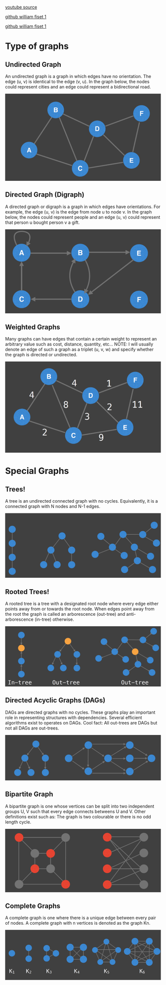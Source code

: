 [youtube source](https://www.youtube.com/watch?v=7fujbpJ0LB4&list=PLDV1Zeh2NRsDGO4--qE8yH72HFL1Km93P&index=4)

[github william fiset 1](https://github.com/williamfiset/algorithms#graph-theory)

[github william fiset 1](https://github.com/williamfiset/Algorithms/tree/master/slides/graphtheory)

# Type of graphs

## Undirected Graph
An undirected graph is a graph in which edges have no orientation. The edge (u, v) is identical to the edge (v, u). In the graph below, the nodes could represent cities and an edge could represent a bidirectional road.

![Alt text](./img/image1.png)

## Directed Graph (Digraph)
A directed graph or digraph is a graph in which edges have orientations. For example, the edge (u, v) is the edge from node u to node v.
In the graph below, the nodes could represent people and an edge (u, v) could represent that person u bought person v a gift.

![Alt text](./img/image2.png)

## Weighted Graphs
Many graphs can have edges that contain a certain weight to represent an arbitrary value
such as cost, distance, quantity, etc…
NOTE: I will usually denote an edge of such a graph as a triplet (u, v, w) and specify
whether the graph is directed or undirected.

![Alt text](./img/image3.png)

# Special Graphs

## Trees!
A tree is an undirected connected graph with no cycles. Equivalently, it is a connected graph with N nodes and N-1 edges.

![Alt text](./img/image4.png)

## Rooted Trees!
A rooted tree is a tree with a designated root node where every edge either points away from or towards the root node. When edges point away from the root the graph is called an arborescence (out-tree) and anti-arborescence (in-tree) otherwise.

![Alt text](./img/image5.png)

## Directed Acyclic Graphs (DAGs)
DAGs are directed graphs with no cycles. These graphs play an important role in representing structures with dependencies. Several efficient algorithms exist to operates on DAGs. Cool fact: All out-trees are DAGs but not all DAGs are out-trees.

![Alt text](./img/image6.png)

## Bipartite Graph
A bipartite graph is one whose vertices can be split into two independent groups U, V such that every edge connects betweens U and V. Other definitions exist such as: The graph is two colourable or there is no odd length cycle.

![Alt text](./img/image7.png)

## Complete Graphs
A complete graph is one where there is a unique edge between every pair of nodes.
A complete graph with n vertices is denoted as the graph Kn.

![Alt text](./img/image8.png)